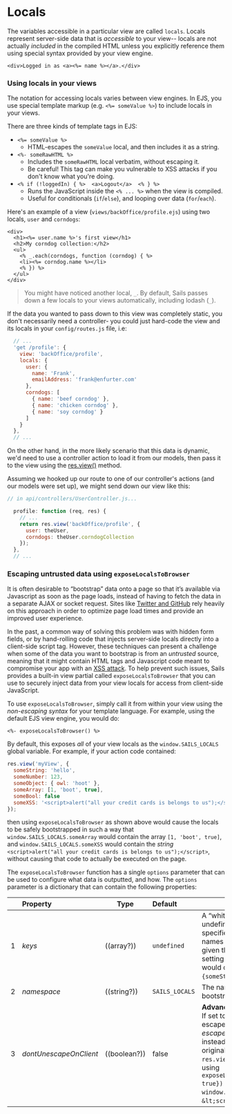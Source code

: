 # Locals

The variables accessible in a particular view are called `locals`.  Locals represent server-side data that is _accessible_ to your view-- locals are not actually _included_ in the compiled HTML unless you explicitly reference them using special syntax provided by your view engine.

```ejs
<div>Logged in as <a><%= name %></a>.</div>
```

### Using locals in your views

The notation for accessing locals varies between view engines.  In EJS, you use special template markup (e.g. `<%= someValue %>`) to include locals in your views.

There are three kinds of template tags in EJS:
+ `<%= someValue %>`
  + HTML-escapes the `someValue` local, and then includes it as a string.
+ `<%- someRawHTML %>`
  + Includes the `someRawHTML` local verbatim, without escaping it.
  + Be careful!  This tag can make you vulnerable to XSS attacks if you don't know what you're doing.
+ `<% if (!loggedIn) { %>  <a>Logout</a>  <% } %>`
  + Runs the JavaScript inside the `<% ... %>` when the view is compiled.
  + Useful for conditionals (`if`/`else`), and looping over data (`for`/`each`).


Here's an example of a view (`views/backOffice/profile.ejs`) using two locals, `user` and `corndogs`:

```ejs
<div>
  <h1><%= user.name %>'s first view</h1>
  <h2>My corndog collection:</h2>
  <ul>
    <% _.each(corndogs, function (corndog) { %>
    <li><%= corndog.name %></li>
    <% }) %>
  </ul>
</div>
```

> You might have noticed another local, `_`.  By default, Sails passes down a few locals to your views automatically, including lodash (`_`).

If the data you wanted to pass down to this view was completely static, you don't necessarily need a controller- you could just hard-code the view and its locals in your `config/routes.js` file, i.e:

```javascript
  // ...
  'get /profile': {
    view: 'backOffice/profile',
    locals: {
      user: {
        name: 'Frank',
        emailAddress: 'frank@enfurter.com'
      },
      corndogs: [
        { name: 'beef corndog' },
        { name: 'chicken corndog' },
        { name: 'soy corndog' }
      ]
    }
  },
  // ...
```

On the other hand, in the more likely scenario that this data is dynamic, we'd need to use a controller action to load it from our models, then pass it to the view using the [res.view()](https://sailsjs.com/documentation/reference/response-res/res-view) method.

Assuming we hooked up our route to one of our controller's actions (and our models were set up), we might send down our view like this:

```javascript
// in api/controllers/UserController.js...

  profile: function (req, res) {
    // ...
    return res.view('backOffice/profile', {
      user: theUser,
      corndogs: theUser.corndogCollection
    });
  },
  // ...
```

### Escaping untrusted data using `exposeLocalsToBrowser`

It is often desirable to &ldquo;bootstrap&rdquo; data onto a page so that it&rsquo;s available via Javascript as soon as the page loads, instead of having to fetch the data in a separate AJAX or socket request.  Sites like [Twitter and GitHub](https://blog.twitter.com/2012/improving-performance-on-twittercom) rely heavily on this approach in order to optimize page load times and provide an improved user experience.

In the past, a common way of solving this problem was with hidden form fields, or by hand-rolling code that injects server-side locals directly into a client-side script tag.  However, these techniques can present a challenge when some of the data you want to bootstrap is from an _untrusted_ source, meaning that it might contain HTML tags and Javascript code meant to compromise your app with an <a href="https://en.wikipedia.org/wiki/Cross-site_scripting" target="_blank">XSS attack</a>.  To help prevent such issues, Sails provides a built-in view partial called `exposeLocalsToBrowser` that you can use to securely inject data from your view locals for access from client-side JavaScript.

To use `exposeLocalsToBrowser`, simply call it from within your view using the _non-escaping syntax_ for your template language.  For example, using the default EJS view engine, you would do:

```ejs
<%- exposeLocalsToBrowser() %>
```

By default, this exposes _all_ of your view locals as the `window.SAILS_LOCALS` global variable.  For example, if your action code contained:

```javascript
res.view('myView', {
  someString: 'hello',
  someNumber: 123,
  someObject: { owl: 'hoot' },
  someArray: [1, 'boot', true],
  someBool: false
  someXSS: '<script>alert("all your credit cards is belongs to us");</script>'
});
```

then using `exposeLocalsToBrowser` as shown above would cause the locals to be safely bootstrapped in such a way that `window.SAILS_LOCALS.someArray` would contain the array `[1, 'boot', true]`, and  `window.SAILS_LOCALS.someXSS` would contain the _string_ `<script>alert("all your credit cards is belongs to us");</script>`, without causing that code to actually be executed on the page.

The `exposeLocalsToBrowser` function has a single `options` parameter that can be used to configure what data is outputted, and how.  The `options` parameter is a dictionary that can contain the following properties:

|&nbsp;   |     Property        | Type                                         | Default| Details                            |
|---|:--------------------|----------------------------------------------|:-----------------------------------|-----|
| 1 | _keys_     | ((array?))                              | `undefined` | A &ldquo;whitelist&rdquo; of locals to expose.  If left undefined, _all_ locals will be exposed.  If specified, this should be an array of property names from the locals dictionary.  For example, given the `res.view()` statement shown above, setting `keys: ['someString', 'someBool']` would cause `windows.SAILS_LOCALS` to be set to `{someString: 'hello', someBool: false}`.
| 2 | _namespace_ | ((string?)) | `SAILS_LOCALS` | The name of the global variable to assign the bootstrapped data to.
| 3| _dontUnescapeOnClient_ | ((boolean?)) | false | **Advanced. Not recommended for most apps.** If set to `true`, any string values that were escaped to avoid XSS attacks will _still be escaped_ when accessed from client-side JS, instead of being transformed back into the original value.  For example, given the `res.view()` statement from the example above, using `exposeLocalsToBrowser({dontUnescapeOnClient: true})` would cause `window.SAILS_LOCALS.someXSS` to be set to `&lt;script&gt;alert(&#39;hello!&#39;);`.


<docmeta name="displayName" value="Locals">
